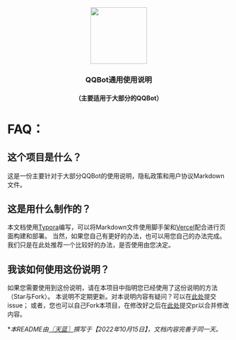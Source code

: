 <div align="center" >
  <img height="128" src="https://cdn.jsdelivr.net/gh/BuDingOwO/BuDingOwO@master/Picture/Overview-IMG.gif" alt="">
</div>
<h3 align="center" >QQBot通用使用说明</h3>
<h4 align="center">（主要适用于大部分的QQBot）</h4>

# FAQ：

## 这个项目是什么？

这是一份主要针对于大部分QQBot的使用说明，隐私政策和用户协议Markdown文件。

## 这是用什么制作的？

本文档使用[Typora](https://typoraio.cn/)编写，可以将Markdown文件使用脚手架和[Vercel](https://vercel.com/)配合进行页面构建和部署。
当然，如果您自己有更好的办法，也可以用您自己的办法完成。我们只是在此处推荐一个比较好的办法，是否使用由您决定。

## 我该如何使用这份说明？

如果您需要使用到这份说明，请在本项目中指明您已经使用了这份说明的方法（Star与Fork）。
本说明不定期更新。对本说明内容有疑问？可以在[此处](https://github.com/MetallicAllex/FurQQBotDocs/issues)提交issue；
或者，您也可以自己Fork本项目，在修改好之后在[此处](https://github.com/MetallicAllex/FurQQBotDocs/pulls)提交pr以合并修改内容。

**本README由[〖天蓝〗](https://github.com/MetallicAllex)撰写于【2022年10月15日】，文档内容完善于同一天。*

